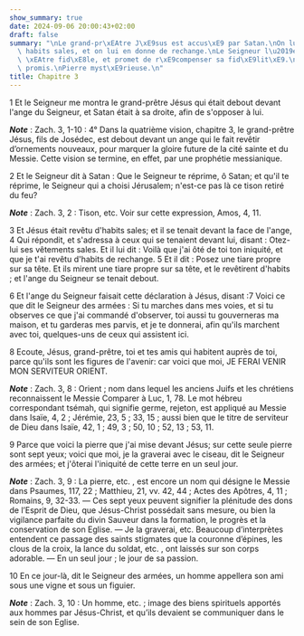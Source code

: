 ```yaml
---
show_summary: true
date: 2024-09-06 20:00:43+02:00
draft: false
summary: "\nLe grand-pr\xEAtre J\xE9sus est accus\xE9 par Satan.\nOn lui \xF4te ses\
  \ habits sales, et on lui en donne de rechange.\nLe Seigneur l\u2019exhorte \xE0\
  \ \xEAtre fid\xE8le, et promet de r\xE9compenser sa fid\xE9lit\xE9.\nOrient ou germe\
  \ promis.\nPierre myst\xE9rieuse.\n"
title: Chapitre 3
---
```





1 Et le Seigneur me montra le grand-prêtre Jésus qui était debout devant l'ange du Seigneur, et Satan était à sa droite, afin de s'opposer à lui.

***Note*** :  Zach. 3, 1-10 : 4° Dans la quatrième vision, chapitre 3, le grand-prêtre Jésus, fils de Josédec, est debout devant un ange qui le fait revêtir d’ornements nouveaux, pour marquer la gloire future de la cité sainte et du Messie. Cette vision se termine, en effet, par une prophétie messianique.

2 Et le Seigneur dit à Satan : Que le Seigneur te réprime, ô Satan; et qu'il te réprime, le Seigneur qui a choisi Jérusalem; n'est-ce pas là ce tison retiré du feu?

***Note*** :  Zach. 3, 2 : Tison, etc. Voir sur cette expression, Amos, 4, 11.


3 Et Jésus était revêtu d'habits sales; et il se tenait devant la face de l'ange, 4 Qui répondit, et s'adressa à ceux qui se tenaient devant lui, disant : Otez-lui ses vêtements sales. Et il lui dit : Voilà que j'ai ôté de toi ton iniquité, et que je t'ai revêtu d'habits de rechange. 5 Et il dit : Posez une tiare propre sur sa tête. Et ils mirent une tiare propre sur sa tête, et le revêtirent d'habits ; et l'ange du Seigneur se tenait debout.


6 Et l'ange du Seigneur faisait cette déclaration à Jésus, disant :7 Voici ce que dit le Seigneur des armées : Si tu marches dans mes voies, et si tu observes ce que j'ai commandé d'observer, toi aussi tu gouverneras ma maison, et tu garderas mes parvis, et je te donnerai, afin qu'ils marchent avec toi, quelques-uns de ceux qui assistent ici.


8 Ecoute, Jésus, grand-prêtre, toi et tes amis qui habitent auprès de toi, parce qu'ils sont les figures de l'avenir: car voici que moi, JE FERAI VENIR MON SERVITEUR ORIENT.

***Note*** :  Zach. 3, 8 : Orient ; nom dans lequel les anciens Juifs et les chrétiens reconnaissent le Messie Comparer à Luc, 1, 78. Le mot hébreu correspondant tsémah, qui signifie germe, rejeton, est appliqué au Messie dans Isaïe, 4, 2 ; Jérémie, 23, 5 ; 33, 15 ; aussi bien que le titre de serviteur de Dieu dans Isaïe, 42, 1 ; 49, 3 ; 50, 10 ; 52, 13 ; 53, 11.

9 Parce que voici la pierre que j'ai mise devant Jésus; sur cette seule pierre sont sept yeux; voici que moi, je la graverai avec le ciseau, dit le Seigneur des armées; et j'ôterai l'iniquité de cette terre en un seul jour.

***Note*** :  Zach. 3, 9 : La pierre, etc. , est encore un nom qui désigne le Messie dans Psaumes, 117, 22 ; Matthieu, 21, vv. 42, 44 ; Actes des Apôtres, 4, 11 ; Romains, 9, 32-33. ― Ces sept yeux peuvent signifier la plénitude des dons de l’Esprit de Dieu, que Jésus-Christ possédait sans mesure, ou bien la vigilance parfaite du divin Sauveur dans la formation, le progrès et la conservation de son Eglise. ― Je la graverai, etc. Beaucoup d’interprètes entendent ce passage des saints stigmates que la couronne d’épines, les clous de la croix, la lance du soldat, etc. , ont laissés sur son corps adorable. ― En un seul jour ; le jour de sa passion.


10 En ce jour-là, dit le Seigneur des armées, un homme appellera son ami sous une vigne et sous un figuier.

***Note*** :  Zach. 3, 10 : Un homme, etc. ; image des biens spirituels apportés aux hommes par Jésus-Christ, et qu’ils devaient se communiquer dans le sein de son Eglise.

